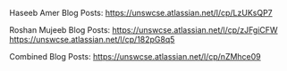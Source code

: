 
Haseeb Amer Blog Posts:
https://unswcse.atlassian.net/l/cp/LzUKsQP7


Roshan Mujeeb Blog Posts: 
https://unswcse.atlassian.net/l/cp/zJFgiCFW
https://unswcse.atlassian.net/l/cp/182pG8q5

Combined Blog Posts:
https://unswcse.atlassian.net/l/cp/nZMhce09
